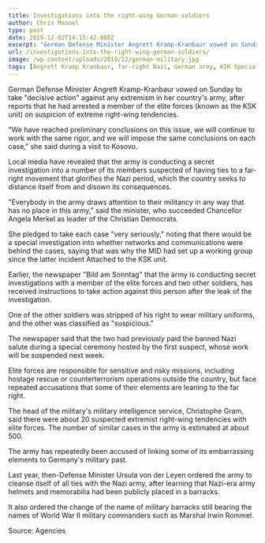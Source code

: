 ```yaml
---
title: Investigations into the right-wing German soldiers
author: Chris Manoel
type: post
date: 2019-12-02T14:15:42.000Z
excerpt: "German Defense Minister Angrett Kramp-Kranbaur vowed on Sunday to take \"decisive action\" against any extremism in her country's army\n"
url: /investigations-into-the-right-wing-german-soldiers/
image: /wp-content/uploads/2019/12/german-military.jpg
tags: [Angrett Kramp Kranbaur, far-right Nazi, German army, KIK Special Forces unit]
---
```


German Defense Minister Angrett Kramp-Kranbaur vowed on Sunday to take "decisive action" against any extremism in her country's army, after reports that he had arrested a member of the elite forces (known as the KSK unit) on suspicion of extreme right-wing tendencies.

"We have reached preliminary conclusions on this issue, we will continue to work with the same rigor, and we will impose the same conclusions on each case," she said during a visit to Kosovo.

Local media have revealed that the army is conducting a secret investigation into a number of its members suspected of having ties to a far-right movement that glorifies the Nazi period, which the country seeks to distance itself from and disown its consequences.

"Everybody in the army draws attention to their militancy in any way that has no place in this army," said the minister, who succeeded Chancellor Angela Merkel as leader of the Christian Democrats.

She pledged to take each case "very seriously," noting that there would be a special investigation into whether networks and communications were behind the cases, saying that was why the MID had set up a working group since the latter incident Attached to the KSK unit.

Earlier, the newspaper "Bild am Sonntag" that the army is conducting secret investigations with a member of the elite forces and two other soldiers, has received instructions to take action against this person after the leak of the investigation.

One of the other soldiers was stripped of his right to wear military uniforms, and the other was classified as "suspicious."

The newspaper said that the two had previously paid the banned Nazi salute during a special ceremony hosted by the first suspect, whose work will be suspended next week.

Elite forces are responsible for sensitive and risky missions, including hostage rescue or counterterrorism operations outside the country, but face repeated accusations that some of their elements are leaning to the far right.

The head of the military's military intelligence service, Christophe Gram, said there were about 20 suspected extremist right-wing tendencies with elite forces. The number of similar cases in the army is estimated at about 500.

The army has repeatedly been accused of linking some of its embarrassing elements to Germany's military past.

Last year, then-Defense Minister Ursula von der Leyen ordered the army to cleanse itself of all ties with the Nazi army, after learning that Nazi-era army helmets and memorabilia had been publicly placed in a barracks.

It also ordered the change of the name of military barracks still bearing the names of World War II military commanders such as Marshal Irwin Rommel.

Source: Agencies
